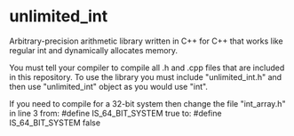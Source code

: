 # unlimited_int
Arbitrary-precision arithmetic library written in C++ for C++ that works like regular int and dynamically allocates memory.

You must tell your compiler to compile all .h and .cpp files that are included in this repository.
To use the library you must include "unlimited_int.h" and then use "unlimited_int" object as you would use "int".

If you need to compile for a 32-bit system then change the file "int_array.h" in line 3 from:
#define IS_64_BIT_SYSTEM true
to:
#define IS_64_BIT_SYSTEM false
